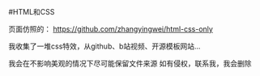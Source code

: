 #HTML和CSS

页面仿照的： https://github.com/zhangyingwei/html-css-only

我收集了一堆css特效，从github、b站视频、开源模板网站...

我会在不影响美观的情况下尽可能保留文件来源 如有侵权，联系我，我会删除